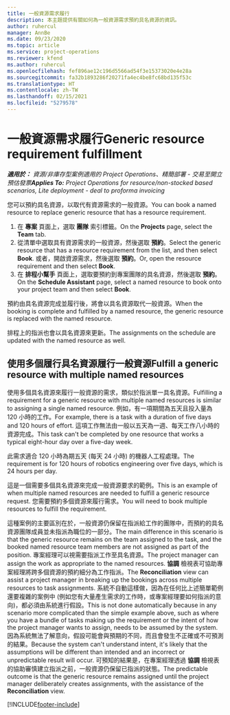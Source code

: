 ```yaml
---
title: 一般資源需求履行
description: 本主題提供有關如何為一般資源需求預約具名資源的資訊。
author: ruhercul
manager: AnnBe
ms.date: 09/23/2020
ms.topic: article
ms.service: project-operations
ms.reviewer: kfend
ms.author: ruhercul
ms.openlocfilehash: fef896ae12c196d5566ad54f3e15373020e4e28a
ms.sourcegitcommit: fa32b1893286f20271fa4ec4be8fc68bd135f53c
ms.translationtype: HT
ms.contentlocale: zh-TW
ms.lasthandoff: 02/15/2021
ms.locfileid: "5279578"
---
```

# <a name="generic-resource-requirement-fulfillment"></a><span data-ttu-id="c3bb1-103">一般資源需求履行</span><span class="sxs-lookup"><span data-stu-id="c3bb1-103">Generic resource requirement fulfillment</span></span>

<span data-ttu-id="c3bb1-104">_**適用於：** 資源/非庫存型案例適用的 Project Operations、精簡部署 - 交易至開立預估發票_</span><span class="sxs-lookup"><span data-stu-id="c3bb1-104">_**Applies To:** Project Operations for resource/non-stocked based scenarios, Lite deployment - deal to proforma invoicing_</span></span>

<span data-ttu-id="c3bb1-105">您可以預約具名資源，以取代有資源需求的一般資源。</span><span class="sxs-lookup"><span data-stu-id="c3bb1-105">You can book a named resource to replace generic resource that has a resource requirement.</span></span>

1. <span data-ttu-id="c3bb1-106">在 **專案** 頁面上，選取 **團隊** 索引標籤。</span><span class="sxs-lookup"><span data-stu-id="c3bb1-106">On the **Projects** page, select the **Team** tab.</span></span>
2. <span data-ttu-id="c3bb1-107">從清單中選取具有資源需求的一般資源，然後選取 **預約**。</span><span class="sxs-lookup"><span data-stu-id="c3bb1-107">Select the generic resource that has a resource requirement from the list, and then select **Book**.</span></span> <span data-ttu-id="c3bb1-108">或者，開啟資源需求，然後選取 **預約**。</span><span class="sxs-lookup"><span data-stu-id="c3bb1-108">Or, open the resource requirement and then select **Book**.</span></span>
3. <span data-ttu-id="c3bb1-109">在 **排程小幫手** 頁面上，選取要預約到專案團隊的具名資源，然後選取 **預約**。</span><span class="sxs-lookup"><span data-stu-id="c3bb1-109">On the **Schedule Assistant** page, select a named resource to book onto your project team and then select **Book**.</span></span>

<span data-ttu-id="c3bb1-110">預約由具名資源完成並履行後，將會以具名資源取代一般資源。</span><span class="sxs-lookup"><span data-stu-id="c3bb1-110">When the booking is complete and fulfilled by a named resource, the generic resource is replaced with the named resource.</span></span>

<span data-ttu-id="c3bb1-111">排程上的指派也會以具名資源來更新。</span><span class="sxs-lookup"><span data-stu-id="c3bb1-111">The assignments on the schedule are updated with the named resource as well.</span></span>

## <a name="fulfill-a-generic-resource-with-multiple-named-resources"></a><span data-ttu-id="c3bb1-112">使用多個履行具名資源履行一般資源</span><span class="sxs-lookup"><span data-stu-id="c3bb1-112">Fulfill a generic resource with multiple named resources</span></span>
<span data-ttu-id="c3bb1-113">使用多個具名資源來履行一般資源的需求，類似於指派單一具名資源。</span><span class="sxs-lookup"><span data-stu-id="c3bb1-113">Fulfilling a requirement for a generic resource with multiple named resources is similar to assigning a single named resource.</span></span> <span data-ttu-id="c3bb1-114">例如，有一項期間為五天且投入量為 120 小時的工作。</span><span class="sxs-lookup"><span data-stu-id="c3bb1-114">For example, there is a task with a duration of five days and 120 hours of effort.</span></span> <span data-ttu-id="c3bb1-115">這項工作無法由一般以五天為一週、每天工作八小時的資源完成。</span><span class="sxs-lookup"><span data-stu-id="c3bb1-115">This task can't be completed by one resource that works a typical eight-hour day over a five-day week.</span></span> 

<span data-ttu-id="c3bb1-116">此需求適合 120 小時為期五天 (每天 24 小時) 的機器人工程處理。</span><span class="sxs-lookup"><span data-stu-id="c3bb1-116">The requirement is for 120 hours of robotics engineering over five days, which is 24 hours per day.</span></span>

<span data-ttu-id="c3bb1-117">這是一個需要多個具名資源來完成一般資源要求的範例。</span><span class="sxs-lookup"><span data-stu-id="c3bb1-117">This is an example of when multiple named resources are needed to fulfill a generic resource request.</span></span> <span data-ttu-id="c3bb1-118">您需要預約多個資源來履行需求。</span><span class="sxs-lookup"><span data-stu-id="c3bb1-118">You will need to book multiple resources to fulfill the requirement.</span></span>

<span data-ttu-id="c3bb1-119">這種案例的主要區別在於，一般資源仍保留在指派給工作的團隊中，而預約的具名資源團隊成員並未指派為職位的一部分。</span><span class="sxs-lookup"><span data-stu-id="c3bb1-119">The main difference in this scenario is that the generic resource remains on the team assigned to the task, and the booked named resource team members are not assigned as part of the position.</span></span> <span data-ttu-id="c3bb1-120">專案經理可以視需要指派工作至具名資源。</span><span class="sxs-lookup"><span data-stu-id="c3bb1-120">The project manager can assign the work as appropriate to the named resources.</span></span> <span data-ttu-id="c3bb1-121">**協調** 檢視表可協助專案經理將跨多個資源的預約細分為工作指派。</span><span class="sxs-lookup"><span data-stu-id="c3bb1-121">The **Reconciliation** view can assist a project manager in breaking up the bookings across multiple resources to task assignments.</span></span> <span data-ttu-id="c3bb1-122">系統不自動這樣做，因為在任何比上述簡單範例還要複雜的案例中 (例如您有大量產生需求的工作時，或專案經理要如何指派的意向)，都必須由系統進行假設。</span><span class="sxs-lookup"><span data-stu-id="c3bb1-122">This is not done automatically because in any scenario more complicated than the simple example above, such as where you have a bundle of tasks making up the requirement or the intent of how the project manager wants to assign, needs to be assumed by the system.</span></span> <span data-ttu-id="c3bb1-123">因為系統無法了解意向，假設可能會與預期的不同，而且會發生不正確或不可預測的結果。</span><span class="sxs-lookup"><span data-stu-id="c3bb1-123">Because the system can't understand intent, it's likely that the assumptions will be different than intended and an incorrect or unpredictable result will occur.</span></span> <span data-ttu-id="c3bb1-124">可預知的結果是，在專案經理透過 **協調** 檢視表的協助審慎建立指派之前，一般資源仍保留已指派的狀態。</span><span class="sxs-lookup"><span data-stu-id="c3bb1-124">The predictable outcome is that the generic resource remains assigned until the project manager deliberately creates assignments, with the assistance of the **Reconciliation** view.</span></span>




[!INCLUDE[footer-include](../includes/footer-banner.md)]